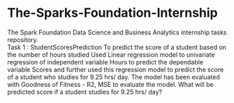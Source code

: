 # The-Sparks-Foundation-Internship
The Spark Foundation Data Science and  Business Analytics internship tasks repository.  
Task 1 : StudentScoresPrediction 
To predict the score of a student based on the number of hours studied Used Linear regression  model to univariate regression of independent variable Hours to predict the dependable variable Scores and further used this regression model to predict the score of a student who studies for 9.25 hrs/ day.  The model  has been evaluated with Goodness of Fitness - R2, MSE  to evaluate the model. 
What will be predicted score if a student studies for 9.25 hrs/ day?
